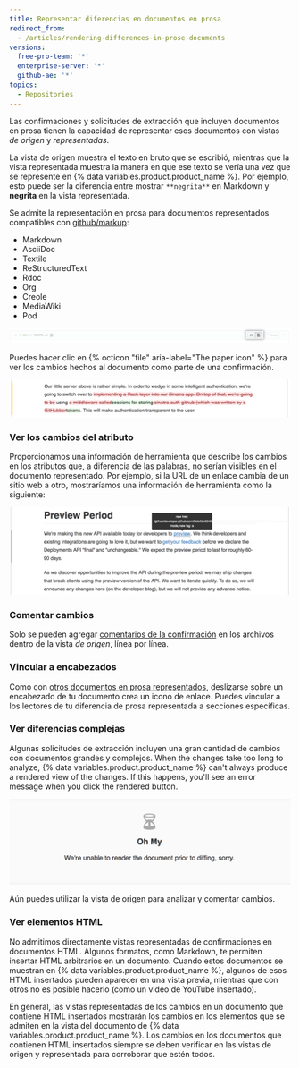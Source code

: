 ```yaml
---
title: Representar diferencias en documentos en prosa
redirect_from:
  - /articles/rendering-differences-in-prose-documents
versions:
  free-pro-team: '*'
  enterprise-server: '*'
  github-ae: '*'
topics:
  - Repositories
---
```


Las confirmaciones y solicitudes de extracción que incluyen documentos en prosa tienen la capacidad de representar esos documentos con vistas *de origen* y *representadas*.

La vista de origen muestra el texto en bruto que se escribió, mientras que la vista representada muestra la manera en que ese texto se vería una vez que se represente en {% data variables.product.product_name %}. Por ejemplo, esto puede ser la diferencia entre mostrar `**negrita**` en Markdown y **negrita** en la vista representada.

Se admite la representación en prosa para documentos representados compatibles con [github/markup](https://github.com/github/markup):

* Markdown
* AsciiDoc
* Textile
* ReStructuredText
* Rdoc
* Org
* Creole
* MediaWiki
* Pod

![Icono Paper (Papel) para ver el documento en prosa representado](/assets/images/help/repository/rendered_prose_diff.png)

Puedes hacer clic en {% octicon "file" aria-label="The paper icon" %} para ver los cambios hechos al documento como parte de una confirmación.

![Cambios en prosa representados](/assets/images/help/repository/rendered_prose_changes.png)

### Ver los cambios del atributo

Proporcionamos una información de herramienta que describe los cambios en los atributos que, a diferencia de las palabras, no serían visibles en el documento representado. Por ejemplo, si la URL de un enlace cambia de un sitio web a otro, mostraríamos una información de herramienta como la siguiente:

![Cambios en atributos de la prosa representados](/assets/images/help/repository/prose_diff_attributes.png)

### Comentar cambios

Solo se pueden agregar [comentarios de la confirmación](/articles/commenting-on-differences-between-files) en los archivos dentro de la vista *de origen*, línea por línea.

### Vincular a encabezados

Como con [otros documentos en prosa representados](/articles/about-readmes), deslizarse sobre un encabezado de tu documento crea un icono de enlace. Puedes vincular a los lectores de tu diferencia de prosa representada a secciones específicas.

### Ver diferencias complejas

Algunas solicitudes de extracción incluyen una gran cantidad de cambios con documentos grandes y complejos. When the changes take too long to analyze, {% data variables.product.product_name %} can't always produce a rendered view of the changes. If this happens, you'll see an error message when you click the rendered button.

![Message when view can't be rendered](/assets/images/help/repository/prose_diff_rendering.png)

Aún puedes utilizar la vista de origen para analizar y comentar cambios.

### Ver elementos HTML

No admitimos directamente vistas representadas de confirmaciones en documentos HTML. Algunos formatos, como Markdown, te permiten insertar HTML arbitrarios en un documento. Cuando estos documentos se muestran en {% data variables.product.product_name %}, algunos de esos HTML insertados pueden aparecer en una vista previa, mientras que con otros no es posible hacerlo (como un video de YouTube insertado).

En general, las vistas representadas de los cambios en un documento que contiene HTML insertados mostrarán los cambios en los elementos que se admiten en la vista del documento de {% data variables.product.product_name %}. Los cambios en los documentos que contienen HTML insertados siempre se deben verificar en las vistas de origen y representada para corroborar que estén todos.
